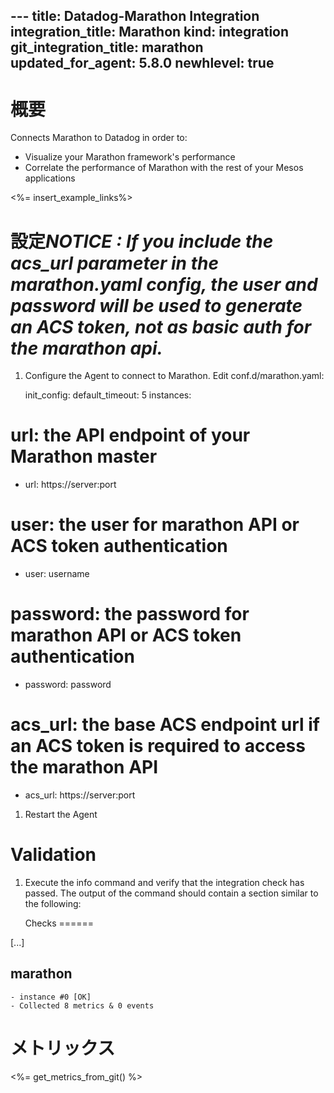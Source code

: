 --- title: Datadog-Marathon Integration integration_title: Marathon kind: integration git_integration_title: marathon updated_for_agent: 5.8.0
newhlevel: true
---
# 概要

Connects Marathon to Datadog in order to:

* Visualize your Marathon framework's performance
* Correlate the performance of Marathon with the rest of your Mesos applications

<%= insert_example_links%>

# 設定*NOTICE : If you include the acs_url parameter in the marathon.yaml config, the user and password will be used to generate an ACS token, not as basic auth for the marathon api.*

1.  Configure the Agent to connect to Marathon. Edit conf.d/marathon.yaml:

    init_config:
default_timeout: 5
instances:
# url: the API endpoint of your Marathon master
- url: https://server:port
# user: the user for marathon API or ACS token authentication
- user: username
# password: the password for marathon API or ACS token authentication
- password: password
# acs_url: the base ACS endpoint url if an ACS token is required to access the marathon API
- acs_url: https://server:port

1.  Restart the Agent

# Validation

1.  Execute the info command and verify that the integration check has passed. The output of the command should contain a section similar to the following:

    Checks
======

[...]

marathon
--------
    - instance #0 [OK]
    - Collected 8 metrics & 0 events

# メトリックス

<%= get_metrics_from_git() %>
